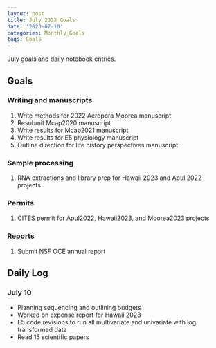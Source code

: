 ```yaml
---
layout: post
title: July 2023 Goals
date: '2023-07-10'
categories: Monthly_Goals
tags: Goals
---
```

July goals and daily notebook entries. 

## Goals  

### Writing and manuscripts 
              
1. Write methods for 2022 Acropora Moorea manuscript 
2. Resubmit Mcap2020 manuscript
3. Write results for Mcap2021 manuscript
4. Write results for E5 physiology manuscript  
5. Outline direction for life history perspectives manuscript

### Sample processing

1. RNA extractions and library prep for Hawaii 2023 and Apul 2022 projects

### Permits 

1. CITES permit for Apul2022, Hawaii2023, and Moorea2023 projects 

### Reports

1. Submit NSF OCE annual report 


## **Daily Log**   

### July 10 
 
- Planning sequencing and outlining budgets
- Worked on expense report for Hawaii 2023
- E5 code revisions to run all multivariate and univariate with log transformed data 
- Read 15 scientific papers 

